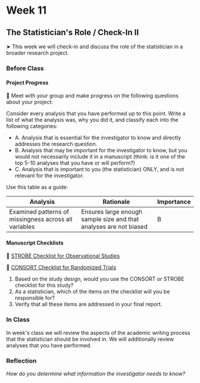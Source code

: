 # Week 11

##  The Statistician's Role / Check-In II

&#x27A4; This week we will check-in and discuss the role of the statistician in a broader research project.

### Before Class

#### Project Progress

👥 Meet with your group and make progress on the following questions about your project:

Consider every analysis that you have performed up to this point. Write a list of what the analysis was, why you did it, and classify each into the following categories: 

* A. Analysis that is essential for the investigator to know and directly addresses the research question. 
* B. Analysis that may be important for the investigator to know, but you would not necessarily include it in a manuscript (think: is it one of the top 5-10 analyses that you have or will perform?) 
* C. Analysis that is important to you (the statistician) ONLY, and is not relevant for the investigator. 

Use this table as a guide:  

| Analysis | Rationale | Importance |
| -------- | --------- | ---------- |
|Examined patterns of missingness across all variables | Ensures large enough sample size and that analyses are not biased | B |

#### Manuscript Checklists

📖 [STROBE Checklist for Observational Studies](https://www.equator-network.org/reporting-guidelines/strobe/)<br /> 
 
📖 [CONSORT Checklist for Randomized Trials](https://www.equator-network.org/reporting-guidelines/consort/) 

1. Based on the study design, would you use the CONSORT or STROBE checklist for this study?
1. As a statistician, which of the items on the checklist will you be responsible for?
1. Verify that all these items are addressed in your final report.

### In Class

In week's class we will review the aspects of the academic writing process that the statistician should be involved in. We will additionally review analyses that you have performed.

### Reflection

*How do you determine what information the investigator needs to know?*
